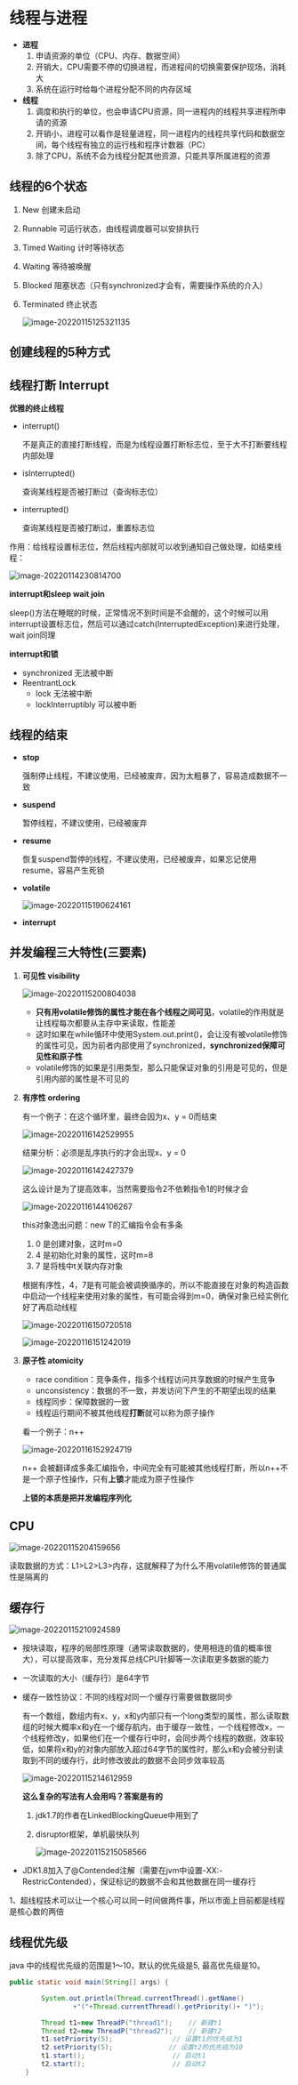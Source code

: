 # 线程与进程

- **进程**
  1. 申请资源的单位（CPU、内存、数据空间）
  2. 开销大，CPU需要不停的切换进程，而进程间的切换需要保护现场，消耗大
  3. 系统在运行时给每个进程分配不同的内存区域
- **线程**
  1. 调度和执行的单位，也会申请CPU资源，同一进程内的线程共享进程所申请的资源
  2. 开销小，进程可以看作是轻量进程，同一进程内的线程共享代码和数据空间，每个线程有独立的运行栈和程序计数器（PC）
  3. 除了CPU，系统不会为线程分配其他资源，只能共享所属进程的资源

## 线程的6个状态

1. New 创建未启动

2. Runnable 可运行状态，由线程调度器可以安排执行

3. Timed Waiting 计时等待状态

4. Waiting 等待被唤醒

5. Blocked 阻塞状态（只有synchronized才会有，需要操作系统的介入）

6. Terminated 终止状态

   ![image-20220115125321135](assets/image-20220115125321135.png)

## 创建线程的5种方式



## 线程打断 Interrupt

**优雅的终止线程**

- interrupt()

  不是真正的直接打断线程，而是为线程设置打断标志位，至于大不打断要线程内部处理

- isInterrupted()

  查询某线程是否被打断过（查询标志位）

- interrupted()

  查询某线程是否被打断过，重置标志位

作用：给线程设置标志位，然后线程内部就可以收到通知自己做处理，如结束线程：

![image-20220114230814700](assets/image-20220114230814700.png)

**interrupt和sleep wait join**

sleep()方法在睡眠的时候，正常情况不到时间是不会醒的，这个时候可以用interrupt设置标志位，然后可以通过catch(InterruptedException)来进行处理，wait  join同理

**interrupt和锁**

- synchronized 无法被中断
- ReentrantLock
  - lock 无法被中断
  - lockInterruptibly 可以被中断

## 线程的结束

- **stop** 

  强制停止线程，不建议使用，已经被废弃，因为太粗暴了，容易造成数据不一致

- **suspend**

  暂停线程，不建议使用，已经被废弃

- **resume**

  恢复suspend暂停的线程，不建议使用，已经被废弃，如果忘记使用resume，容易产生死锁

- **volatile**

  ![image-20220115190624161](assets/image-20220115190624161.png)

- **interrupt**

## 并发编程三大特性(三要素)

1. **可见性 visibility**

   ![image-20220115200804038](assets/image-20220115200804038.png)

   - **只有用volatile修饰的属性才能在各个线程之间可见**，volatile的作用就是让线程每次都要从主存中来读取，性能差
   - 这时如果在while循环中使用System.out.print()，会让没有被volatile修饰的属性可见，因为前者内部使用了synchronized，**synchronized保障可见性和原子性**
   - volatile修饰的如果是引用类型，那么只能保证对象的引用是可见的，但是引用内部的属性是不可见的

2. **有序性 ordering**

   有一个例子：在这个循环里，最终会因为x、y = 0而结束

   ![image-20220116142529955](assets/image-20220116142529955.png)

   结果分析：必须是乱序执行的才会出现x、y = 0

   ![image-20220116142427379](assets/image-20220116142427379.png)

   这么设计是为了提高效率，当然需要指令2不依赖指令1的时候才会

   ![image-20220116144106267](assets/image-20220116144106267.png)

   this对象逸出问题：new T的汇编指令会有多条

   1. 0 是创建对象，这时m=0
   2. 4 是初始化对象的属性，这时m=8
   3. 7 是将栈中t关联内存对象

   根据有序性，4，7是有可能会被调换循序的，所以不能直接在对象的构造函数中启动一个线程来使用对象的属性，有可能会得到m=0，确保对象已经实例化好了再启动线程

   ![image-20220116150720518](assets/image-20220116150720518.png)

   ![image-20220116151242019](assets/image-20220116151242019.png)

3. **原子性 atomicity**

   - race condition：竞争条件，指多个线程访问共享数据的时候产生竞争
   - unconsistency：数据的不一致，并发访问下产生的不期望出现的结果
   - 线程同步：保障数据的一致
   - 线程运行期间不被其他线程**打断**就可以称为原子操作

   看一个例子：n++

   ![image-20220116152924719](assets/image-20220116152924719.png)

   n++ 会被翻译成多条汇编指令，中间完全有可能被其他线程打断，所以n++不是一个原子性操作，只有**上锁**才能成为原子性操作

   **上锁的本质是把并发编程序列化**

## CPU

![image-20220115204159656](assets/image-20220115204159656.png)

读取数据的方式：L1>L2>L3>内存，这就解释了为什么不用volatile修饰的普通属性是隔离的

## 缓存行

![image-20220115210924589](assets/image-20220115210924589.png)

- 按块读取，程序的局部性原理（通常读取数据的，使用相连的值的概率很大），可以提高效率，充分发挥总线CPU针脚等一次读取更多数据的能力

- 一次读取的大小（缓存行）是64字节

- 缓存一致性协议：不同的线程对同一个缓存行需要做数据同步

  有一个数组，数组内有x、y，x和y内部只有一个long类型的属性，那么读取数组的时候大概率x和y在一个缓存航内，由于缓存一致性，一个线程修改x，一个线程修改y，如果他们在一个缓存行中时，会同步两个线程的数据，效率较低，如果将x和y的对象内部放入超过64字节的属性时，那么x和y会被分别读取到不同的缓存行，此时修改彼此的数据不会同步效率较高

  ![image-20220115214612959](assets/image-20220115214612959.png)

  **这么复杂的写法有人会用吗？答案是有的**

  1. jdk1.7的作者在LinkedBlockingQueue中用到了

  2. disruptor框架，单机最快队列

     ![image-20220115215058566](assets/image-20220115215058566.png)

- JDK1.8加入了@Contended注解（需要在jvm中设置-XX:-RestricContended），保证标记的数据不会和其他数据在同一缓存行

1、超线程技术可以让一个核心可以同一时间做两件事，所以市面上目前都是线程是核心数的两倍

## 线程优先级

java 中的线程优先级的范围是1～10，默认的优先级是5, 最高优先级是10。

```java
public static void main(String[] args) {

        System.out.println(Thread.currentThread().getName()
                +"("+Thread.currentThread().getPriority()+ ")");

        Thread t1=new ThreadP("thread1");    // 新建t1
        Thread t2=new ThreadP("thread2");    // 新建t2
        t1.setPriority(5);               // 设置t1的优先级为1
        t2.setPriority(5);              // 设置t2的优先级为10
        t1.start();                      // 启动t1
        t2.start();                      // 启动t2
    }
```
